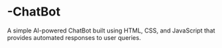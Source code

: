 # -ChatBot
A simple AI-powered ChatBot built using HTML, CSS, and JavaScript that provides automated responses to user queries.
